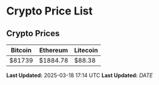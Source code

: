 # Crypto Price List

## Crypto Prices
| Bitcoin | Ethereum | Litecoin |
| ------- | -------- | -------- |
| $81739 | $1884.78 | $88.38 |
**Last Updated:** 2025-03-18 17:14 UTC
**Last Updated:** $DATE$
